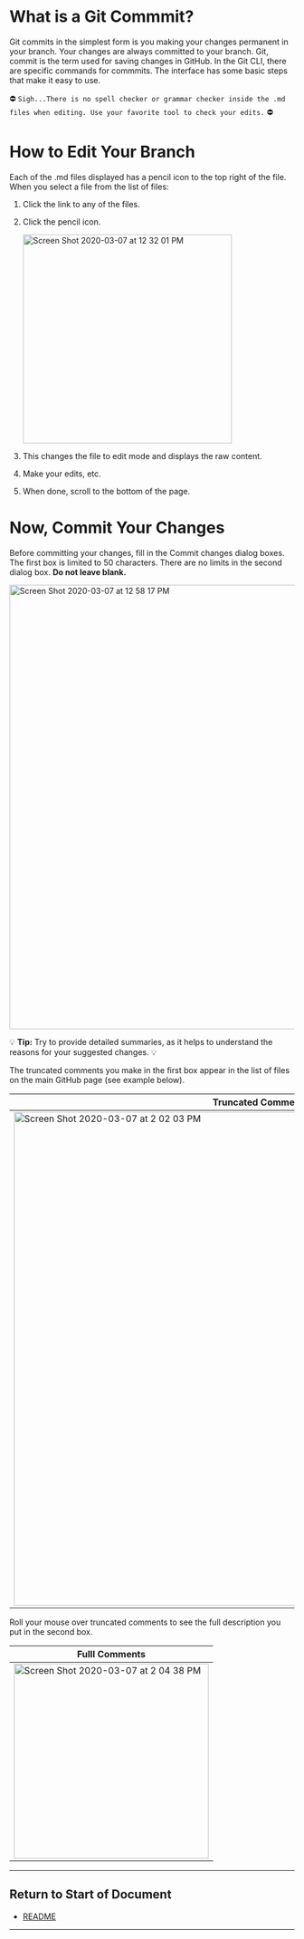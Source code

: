 # What is a Git Commmit?

Git commits in the simplest form is you making your changes permanent in your branch. Your changes are always committed to your branch.  Git, commit is the term used for saving changes in GitHub. In the Git CLI, there are specific commands for commmits. The interface has some basic steps that make it easy to use. 

:no_entry: `Sigh...There is no spell checker or grammar checker inside the .md files when editing. Use your favorite tool to check your edits.` :no_entry:

# How to Edit Your Branch

Each of the .md files displayed has a pencil icon to the top right of the file. When you select a file from the list of files: 

1. Click the link to any of the files.

2. Click the pencil icon. 

    <img width="369" alt="Screen Shot 2020-03-07 at 12 32 01 PM" src="https://user-images.githubusercontent.com/61890341/76152005-ab4fee00-606f-11ea-890e-8798c644928b.png">

3. This changes the file to edit mode and displays the raw content. 

4. Make your edits, etc. 

5. When done, scroll to the bottom of the page. 

# Now, Commit Your Changes

Before committing your changes, fill in the Commit changes dialog boxes. The first box is limited to 50 characters. There are no limits in the second dialog box. **Do not leave blank.**

<img width="785" alt="Screen Shot 2020-03-07 at 12 58 17 PM" src="https://user-images.githubusercontent.com/61890341/76152337-56ae7200-6073-11ea-9b74-fa3dd7e01777.png">

:bulb: **Tip:** Try to provide detailed summaries, as it helps to understand the reasons for your suggested changes. :bulb:

The truncated comments you make in the first box appear in the list of files on the main GitHub page (see example below). 

| Truncated Comments |
| ------------- |
| <img width="872" alt="Screen Shot 2020-03-07 at 2 02 03 PM" src="https://user-images.githubusercontent.com/61890341/76153107-40f17a80-607c-11ea-974e-f9e968cea3c1.png"> |

Roll your mouse over truncated comments to see the full description you put in the second box. 

| Fulll Comments |
| ------------- |
| <img width="344" alt="Screen Shot 2020-03-07 at 2 04 38 PM" src="https://user-images.githubusercontent.com/61890341/76153162-eefd2480-607c-11ea-9c45-b9654121f441.png"> |

----------------------
## Return to Start of Document

* [README](README.md)
 
----------------------

